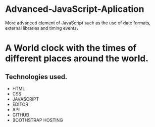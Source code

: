 # Advanced-JavaScript-Aplication
More advanced element of JavaScript such as the use of date formats, external libraries and timing events.
# A World clock with the times of different places around the world.

## Technologies used.

- HTML
- CSS
- JAVASCRIPT
- EDITOR
- API
- GITHUB
- BOOTHSTRAP
HOSTING


